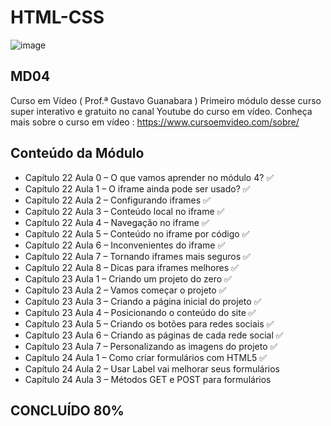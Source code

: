 # HTML-CSS 
![image](https://user-images.githubusercontent.com/87583186/171689878-de221f29-2618-4d32-8fbd-887e3277b727.png)

## MD04
Curso em Vídeo ( Prof.ª Gustavo Guanabara )
Primeiro módulo desse curso super interativo e gratuito no canal Youtube do curso em vídeo.
Conheça mais sobre o curso em vídeo : https://www.cursoemvideo.com/sobre/

Conteúdo da Módulo
 --- 
 -  Capítulo 22 Aula 0 – O que vamos aprender no módulo 4? :white_check_mark:
 -  Capítulo 22 Aula 1 – O iframe ainda pode ser usado? :white_check_mark:
 -  Capítulo 22 Aula 2 – Configurando iframes :white_check_mark:
 -  Capítulo 22 Aula 3 – Conteúdo local no iframe :white_check_mark:
 -  Capítulo 22 Aula 4 – Navegação no iframe :white_check_mark:
 -  Capítulo 22 Aula 5 – Conteúdo no iframe por código :white_check_mark:
 -  Capítulo 22 Aula 6 – Inconvenientes do iframe  :white_check_mark:
 -  Capítulo 22 Aula 7 – Tornando iframes mais seguros  :white_check_mark:
 -  Capítulo 22 Aula 8 – Dicas para iframes melhores  :white_check_mark:
 -  Capítulo 23 Aula 1 – Criando um projeto do zero  :white_check_mark:
 -  Capítulo 23 Aula 2 – Vamos começar o projeto  :white_check_mark:
 -  Capítulo 23 Aula 3 – Criando a página inicial do projeto  :white_check_mark:
 -  Capítulo 23 Aula 4 – Posicionando o conteúdo do site  :white_check_mark:
 -  Capítulo 23 Aula 5 – Criando os botões para redes sociais  :white_check_mark:
 -  Capítulo 23 Aula 6 – Criando as páginas de cada rede social  :white_check_mark:
 -  Capítulo 23 Aula 7 – Personalizando as imagens do projeto  :white_check_mark:
 -  Capítulo 24 Aula 1 – Como criar formulários com HTML5 :white_check_mark:
 -  Capítulo 24 Aula 2 – Usar Label vai melhorar seus formulários
 -  Capítulo 24 Aula 3 – Métodos GET e POST para formulários

 

## CONCLUÍDO 80%
